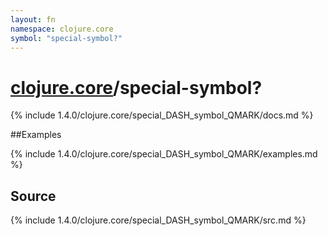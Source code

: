 ```yaml
---
layout: fn
namespace: clojure.core
symbol: "special-symbol?"
---
```


# [clojure.core](../)/special-symbol?

{% include 1.4.0/clojure.core/special_DASH_symbol_QMARK/docs.md %}

##Examples

{% include 1.4.0/clojure.core/special_DASH_symbol_QMARK/examples.md %}
## Source
{% include 1.4.0/clojure.core/special_DASH_symbol_QMARK/src.md %}

